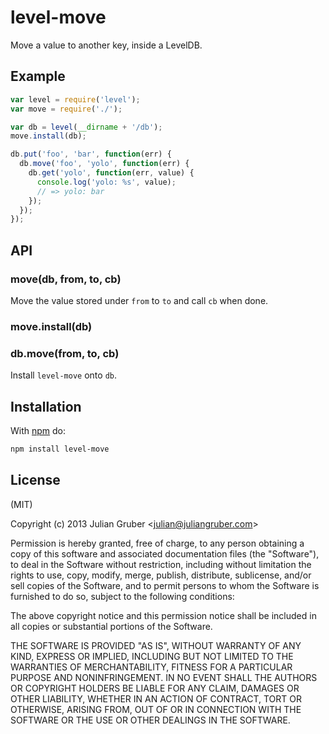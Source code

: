 
# level-move

Move a value to another key, inside a LevelDB.

## Example

```js
var level = require('level');
var move = require('./');

var db = level(__dirname + '/db');
move.install(db);

db.put('foo', 'bar', function(err) {
  db.move('foo', 'yolo', function(err) {
    db.get('yolo', function(err, value) {
      console.log('yolo: %s', value);
      // => yolo: bar
    });
  });
});
```

## API

### move(db, from, to, cb)

Move the value stored under `from` to `to` and call `cb` when done.

### move.install(db)
### db.move(from, to, cb)

Install `level-move` onto `db`.

## Installation

With [npm](https://npmjs.org) do:

```bash
npm install level-move
```

## License

(MIT)

Copyright (c) 2013 Julian Gruber &lt;julian@juliangruber.com&gt;

Permission is hereby granted, free of charge, to any person obtaining a copy of
this software and associated documentation files (the "Software"), to deal in
the Software without restriction, including without limitation the rights to
use, copy, modify, merge, publish, distribute, sublicense, and/or sell copies
of the Software, and to permit persons to whom the Software is furnished to do
so, subject to the following conditions:

The above copyright notice and this permission notice shall be included in all
copies or substantial portions of the Software.

THE SOFTWARE IS PROVIDED "AS IS", WITHOUT WARRANTY OF ANY KIND, EXPRESS OR
IMPLIED, INCLUDING BUT NOT LIMITED TO THE WARRANTIES OF MERCHANTABILITY,
FITNESS FOR A PARTICULAR PURPOSE AND NONINFRINGEMENT. IN NO EVENT SHALL THE
AUTHORS OR COPYRIGHT HOLDERS BE LIABLE FOR ANY CLAIM, DAMAGES OR OTHER
LIABILITY, WHETHER IN AN ACTION OF CONTRACT, TORT OR OTHERWISE, ARISING FROM,
OUT OF OR IN CONNECTION WITH THE SOFTWARE OR THE USE OR OTHER DEALINGS IN THE
SOFTWARE.
